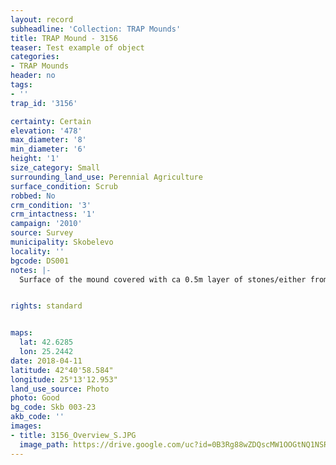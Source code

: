 ```yaml
---
layout: record
subheadline: 'Collection: TRAP Mounds'
title: TRAP Mound - 3156
teaser: Test example of object
categories:
- TRAP Mounds
header: no
tags:
- ''
trap_id: '3156'

certainty: Certain
elevation: '478'
max_diameter: '8'
min_diameter: '6'
height: '1'
size_category: Small
surrounding_land_use: Perennial Agriculture
surface_condition: Scrub
robbed: No
crm_condition: '3'
crm_intactness: '1'
campaign: '2010'
source: Survey
municipality: Skobelevo
locality: ''
bgcode: DS001
notes: |-
  Surface of the mound covered with ca 0.5m layer of stones/either from the surrounding pasture or from the mound.


rights: standard


maps:
  lat: 42.6285
  lon: 25.2442
date: 2018-04-11
latitude: 42°40'58.584"
longitude: 25°13'12.953"
land_use_source: Photo
photo: Good
bg_code: Skb 003-23
akb_code: ''
images:
- title: 3156_Overview_S.JPG
  image_path: https://drive.google.com/uc?id=0B3Rg88wZDQscMW1OOGtNQ1NSRHM
---
```


